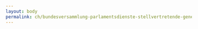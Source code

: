 ```yaml
---
layout: body
permalink: ch/bundesversammlung-parlamentsdienste-stellvertretende-generalsekretaerin-aufsichtskommissionen-und-delegationen-sekretariat-der-geschaeftspruefungskommissionen-und-der-geschaeftspruefungsdelegation-parlamentarische-verwaltungskontrolle/
---
```


